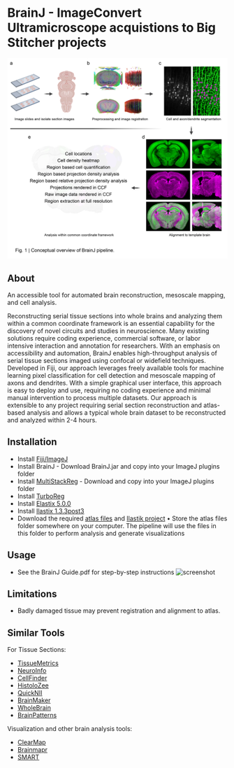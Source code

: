 # BrainJ - ImageConvert Ultramicroscope acquistions to Big Stitcher projects

![screenshot](./images/BrainJ1.JPG)

## About

An accessible tool for automated brain reconstruction, mesoscale mapping, and cell analysis.

Reconstructing serial tissue sections into whole brains and analyzing them within a common coordinate framework is an essential capability for the discovery of novel circuits and studies in neuroscience. Many existing solutions require coding experience, commercial software, or labor intensive interaction and annotation for researchers. With an emphasis on accessibility and automation, BrainJ enables high-throughput analysis of serial tissue sections imaged using confocal or widefield techniques. Developed in Fiji, our approach leverages freely available tools for machine learning pixel classification for cell detection and mesoscale mapping of axons and dendrites. With a simple graphical user interface, this approach is easy to deploy and use, requiring no coding experience and minimal manual intervention to process multiple datasets. Our approach is extensible to any project requiring serial section reconstruction and atlas-based analysis and allows a typical whole brain dataset to be reconstructed and analyzed within 2-4 hours.


## Installation

* Install [Fiji/ImageJ](http://fiji.sc/Fiji)
* Install BrainJ - Download BrainJ.jar and copy into your ImageJ plugins folder
* Install [MultiStackReg](http://bradbusse.net/sciencedownloads.html) - Download and copy into your ImageJ plugins folder
* Install [TurboReg](http://bigwww.epfl.ch/thevenaz/turboreg/) 
* Install [Elastix 5.0.0](http://elastix.isi.uu.nl/download_links.php)
* Install [Ilastix 1.3.3post3](https://www.ilastik.org/download.html)
* Download the required [atlas files](https://www.dropbox.com/sh/z6au8vtauiaw9vt/AACyG_jIXxZN7mLdjyHJRJuba?dl=0) and [Ilastik project](https://www.dropbox.com/sh/dbu2uue8x5gwkbi/AABqgoFY_-KuMkwwXDEVzpoNa?dl=0)
• Store the atlas files folder somewhere on your computer. The pipeline will use the files
in this folder to perform analysis and generate visualizations

## Usage

* See the BrainJ Guide.pdf for step-by-step instructions
![screenshot](./images/BrainJ2.JPG)

## Limitations

* Badly damaged tissue may prevent registration and alignment to atlas.

## Similar Tools

For Tissue Sections:
* [TissueMetrics](https://www.tissuemetrics.com/about)
* [NeuroInfo](https://www.mbfbioscience.com/blog/tag/neuroinfo/)
* [CellFinder](https://github.com/SainsburyWellcomeCentre/cellfinder)
* [HistoloZee](http://picsl.upenn.edu/software/histolozee/)
* [QuickNII](https://www.nitrc.org/projects/quicknii)
* [BrainMaker](https://www.mbfbioscience.com/brainmaker)
* [WholeBrain](http://www.wholebrainsoftware.org/)
* [BrainPatterns](http://brainpatterns.compute.dtu.dk/)

Visualization and other brain analysis tools:
* [ClearMap](https://idisco.info/clearmap-2/)
* [Brainmapr](https://github.com/hms-dbmi/brainmapr)
* [SMART](https://mjin1812.github.io/SMART/)


